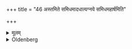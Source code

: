 +++
title = "46 अस्तमिते समिधमादधात्यग्नये समिधमहार्षमिति"

+++

<details><summary>मूलम्</summary>

अस्तमिते समिधमादधात्यग्नये समिधमहार्षमिति ४६
</details>

<details><summary>Oldenberg</summary>

46. After sunset he puts a piece of wood on the fire with (the Mantra), 'To Agni I have brought a piece of wood' (ibid. 32).
</details>
